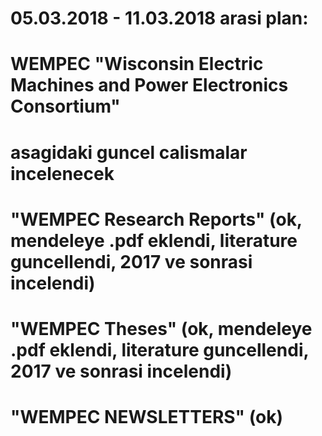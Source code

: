 # 05.03.2018 - 11.03.2018 arasi plan:
# WEMPEC "Wisconsin Electric Machines and Power Electronics Consortium" 
# asagidaki guncel calismalar incelenecek
# "WEMPEC Research Reports" (ok, mendeleye .pdf eklendi, literature guncellendi, 2017 ve sonrasi incelendi)
# "WEMPEC Theses"  (ok, mendeleye .pdf eklendi, literature guncellendi, 2017 ve sonrasi incelendi)
# "WEMPEC NEWSLETTERS" (ok)

